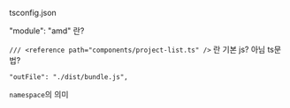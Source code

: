 tsconfig.json

"module": "amd" 란?

`/// <reference path="components/project-list.ts" />` 란
기본 js? 아님 ts문법?

`"outFile": "./dist/bundle.js", `

`namespace`의 의미

